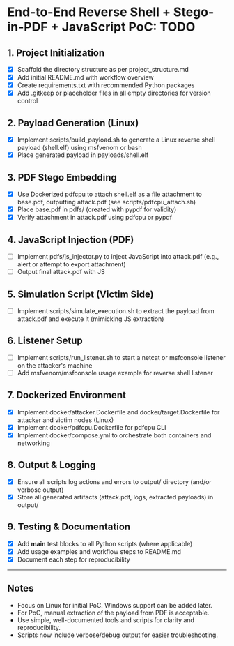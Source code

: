 # End-to-End Reverse Shell + Stego-in-PDF + JavaScript PoC: TODO

## 1. Project Initialization
- [x] Scaffold the directory structure as per project_structure.md
- [x] Add initial README.md with workflow overview
- [x] Create requirements.txt with recommended Python packages
- [x] Add .gitkeep or placeholder files in all empty directories for version control

## 2. Payload Generation (Linux)
- [x] Implement scripts/build_payload.sh to generate a Linux reverse shell payload (shell.elf) using msfvenom or bash
- [x] Place generated payload in payloads/shell.elf

## 3. PDF Stego Embedding
- [x] Use Dockerized pdfcpu to attach shell.elf as a file attachment to base.pdf, outputting attack.pdf (see scripts/pdfcpu_attach.sh)
- [x] Place base.pdf in pdfs/ (created with pypdf for validity)
- [x] Verify attachment in attack.pdf using pdfcpu or pypdf

## 4. JavaScript Injection (PDF)
- [ ] Implement pdfs/js_injector.py to inject JavaScript into attack.pdf (e.g., alert or attempt to export attachment)
- [ ] Output final attack.pdf with JS

## 5. Simulation Script (Victim Side)
- [ ] Implement scripts/simulate_execution.sh to extract the payload from attack.pdf and execute it (mimicking JS extraction)

## 6. Listener Setup
- [ ] Implement scripts/run_listener.sh to start a netcat or msfconsole listener on the attacker's machine
- [ ] Add msfvenom/msfconsole usage example for reverse shell listener

## 7. Dockerized Environment
- [x] Implement docker/attacker.Dockerfile and docker/target.Dockerfile for attacker and victim nodes (Linux)
- [x] Implement docker/pdfcpu.Dockerfile for pdfcpu CLI
- [x] Implement docker/compose.yml to orchestrate both containers and networking

## 8. Output & Logging
- [x] Ensure all scripts log actions and errors to output/ directory (and/or verbose output)
- [x] Store all generated artifacts (attack.pdf, logs, extracted payloads) in output/

## 9. Testing & Documentation
- [x] Add __main__ test blocks to all Python scripts (where applicable)
- [x] Add usage examples and workflow steps to README.md
- [x] Document each step for reproducibility

---

## Notes
- Focus on Linux for initial PoC. Windows support can be added later.
- For PoC, manual extraction of the payload from PDF is acceptable.
- Use simple, well-documented tools and scripts for clarity and reproducibility.
- Scripts now include verbose/debug output for easier troubleshooting. 